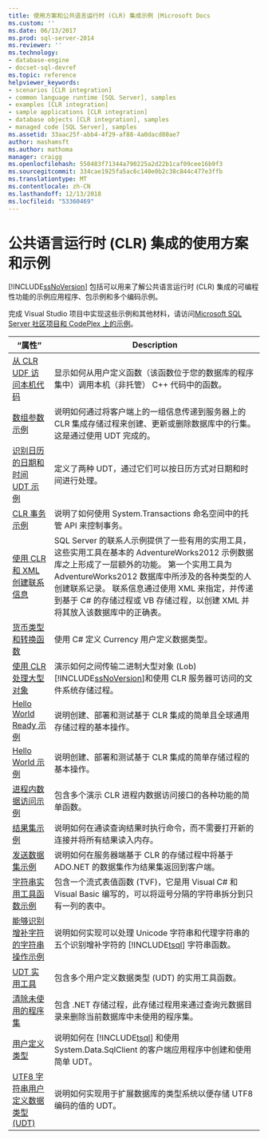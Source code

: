 ```yaml
---
title: 使用方案和公共语言运行时 (CLR) 集成示例 |Microsoft Docs
ms.custom: ''
ms.date: 06/13/2017
ms.prod: sql-server-2014
ms.reviewer: ''
ms.technology:
- database-engine
- docset-sql-devref
ms.topic: reference
helpviewer_keywords:
- scenarios [CLR integration]
- common language runtime [SQL Server], samples
- examples [CLR integration]
- sample applications [CLR integration]
- database objects [CLR integration], samples
- managed code [SQL Server], samples
ms.assetid: 33aac25f-abb4-4f29-af88-4a0dacd80ae7
author: mashamsft
ms.author: mathoma
manager: craigg
ms.openlocfilehash: 550483f71344a790225a2d22b1caf09cee16b9f3
ms.sourcegitcommit: 334cae1925fa5ac6c140e0b2c38c844c477e3ffb
ms.translationtype: MT
ms.contentlocale: zh-CN
ms.lasthandoff: 12/13/2018
ms.locfileid: "53360469"
---
```

# <a name="usage-scenarios-and-examples-for-common-language-runtime-clr-integration"></a>公共语言运行时 (CLR) 集成的使用方案和示例
  [!INCLUDE[ssNoVersion](../../includes/ssnoversion-md.md)] 包括可以用来了解公共语言运行时 (CLR) 集成的可编程性功能的示例应用程序、包示例和多个编码示例。  
  
 完成 Visual Studio 项目中实现这些示例和其他材料，请访问[Microsoft SQL Server 社区项目和 CodePlex 上的示例](https://go.microsoft.com/fwlink/?LinkID=193935)。  
  
|“属性”|Description|  
|----------|-----------------|  
|[从 CLR UDF 访问本机代码](../../../2014/database-engine/dev-guide/accessing-native-code-from-a-clr-udf.md)|显示如何从用户定义函数（该函数位于您的数据库的程序集中）调用本机（非托管） C++ 代码中的函数。|  
|[数组参数示例](../../../2014/database-engine/dev-guide/array-parameter-sample.md)|说明如何通过将客户端上的一组信息传递到服务器上的 CLR 集成存储过程来创建、更新或删除数据库中的行集。 这是通过使用 UDT 完成的。|  
|[识别日历的日期和时间 UDT 示例](../../../2014/database-engine/dev-guide/calendar-aware-date-and-time-udt-sample.md)|定义了两种 UDT，通过它们可以按日历方式对日期和时间进行处理。|  
|[CLR 事务示例](../../../2014/database-engine/dev-guide/clr-transactions-sample.md)|说明了如何使用 System.Transactions 命名空间中的托管 API 来控制事务。|  
|[使用 CLR 和 XML 创建联系信息](../../../2014/database-engine/dev-guide/contact-creation-using-clr-and-xml.md)|SQL Server 的联系人示例提供了一些有用的实用工具，这些实用工具在基本的 AdventureWorks2012 示例数据库之上形成了一层额外的功能。 第一个实用工具为 AdventureWorks2012 数据库中所涉及的各种类型的人创建联系记录。 联系信息通过使用 XML 来指定，并传递到基于 C# 的存储过程或 VB 存储过程，以创建 XML 并将其放入该数据库中的正确表。|  
|[货币类型和转换函数](../../../2014/database-engine/dev-guide/currency-type-and-conversion-function.md)|使用 C# 定义 Currency 用户定义数据类型。|  
|[使用 CLR 处理大型对象](../../../2014/database-engine/dev-guide/handling-large-objects-using-clr.md)|演示如何之间传输二进制大型对象 (Lob)[!INCLUDE[ssNoVersion](../../includes/ssnoversion-md.md)]和使用 CLR 服务器可访问的文件系统存储过程。|  
|[Hello World Ready 示例](../../../2014/database-engine/dev-guide/hello-world-ready-sample.md)|说明创建、部署和测试基于 CLR 集成的简单且全球通用存储过程的基本操作。|  
|[Hello World 示例](../../../2014/database-engine/dev-guide/hello-world-sample.md)|说明创建、部署和测试基于 CLR 集成的简单存储过程的基本操作。|  
|[进程内数据访问示例](../../../2014/database-engine/dev-guide/in-process-data-access-sample.md)|包含多个演示 CLR 进程内数据访问接口的各种功能的简单函数。|  
|[结果集示例](../../../2014/database-engine/dev-guide/result-set-sample.md)|说明如何在通读查询结果时执行命令，而不需要打开新的连接并将所有结果读入内存。|  
|[发送数据集示例](../../../2014/database-engine/dev-guide/send-dataset-sample.md)|说明如何在服务器端基于 CLR 的存储过程中将基于 ADO.NET 的数据集作为结果集返回到客户端。|  
|[字符串实用工具函数示例](../../../2014/database-engine/dev-guide/string-utility-functions-sample.md)|包含一个流式表值函数 (TVF)，它是用 Visual C# 和 Visual Basic 编写的，可以将逗号分隔的字符串拆分到只有一列的表中。|  
|[能够识别增补字符的字符串操作示例](../../../2014/database-engine/dev-guide/supplementary-aware-string-manipulation-sample.md)|说明如何实现可以处理 Unicode 字符串和代理字符串的五个识别增补字符的 [!INCLUDE[tsql](../../includes/tsql-md.md)] 字符串函数。|  
|[UDT 实用工具](../../../2014/database-engine/dev-guide/udt-utilities.md)|包含多个用户定义数据类型 (UDT) 的实用工具函数。|  
|[清除未使用的程序集](../../../2014/database-engine/dev-guide/unused-assembly-cleanup.md)|包含 .NET 存储过程，此存储过程用来通过查询元数据目录来删除当前数据库中未使用的程序集。|  
|[用户定义类型](../../../2014/database-engine/dev-guide/user-defined-type.md)|说明如何在 [!INCLUDE[tsql](../../includes/tsql-md.md)] 和使用 System.Data.SqlClient 的客户端应用程序中创建和使用简单 UDT。|  
|[UTF8 字符串用户定义数据类型&#40;UDT&#41;](../../../2014/database-engine/dev-guide/utf8-string-user-defined-data-type-udt.md)|说明如何实现用于扩展数据库的类型系统以便存储 UTF8 编码的值的 UDT。|  
  
  
